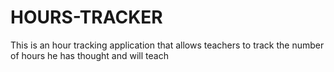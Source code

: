 # HOURS-TRACKER
This is an hour tracking application that allows teachers to track the number of hours he has thought and will teach
